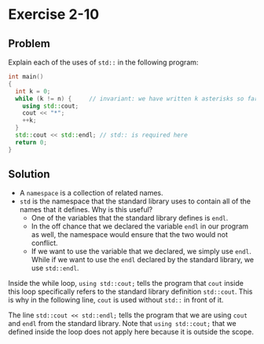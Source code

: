 # Exercise 2-10

## Problem
Explain each of the uses of `std::` in the following program:
``` Cpp
int main()
{
  int k = 0;
  while (k != n) {     // invariant: we have written k asterisks so far
    using std::cout;
    cout << "*";
    ++k;
  }
  std::cout << std::endl; // std:: is required here 
  return 0;    
}
```

## Solution
- A `namespace` is a collection of related names.
- `std` is the namespace that the standard library uses to contain all of the names that it defines. Why is this useful?
  - One of the variables that the standard library defines is `endl`.
  - In the off chance that we declared the variable `endl` in our program as well, the namespace would ensure that the two would not conflict. 
  - If we want to use the variable that we declared, we simply use `endl`. While if we want to use the `endl` declared by the standard library, we use `std::endl`.

Inside the while loop, `using std::cout;` tells the program that `cout` inside this loop specifically refers to the standard library definition `std::cout`. This is why in the following line, `cout` is used without `std::` in front of it.

The line `std::cout << std::endl;` tells the program that we are using `cout` and `endl` from the standard library. Note that `using std::cout;` that we defined inside the loop does not apply here because it is outside the scope.
